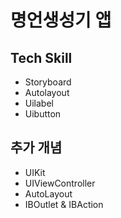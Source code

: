 명언생성기 앱
=============

## Tech Skill

- Storyboard
- Autolayout
- Uilabel
- Uibutton

## 추가 개념

- UIKit
- UIViewController
- AutoLayout
- IBOutlet & IBAction
